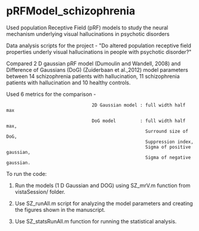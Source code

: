 # pRFModel_schizophrenia
Used population Receptive Field (pRF) models to study the neural mechanism underlying visual hallucinations in psychotic 
disorders

Data analysis scripts for the project - "Do altered population receptive field properties underly visual hallucinations in 
people with psychotic disorder?"

Compared 2 D gaussian pRF model (Dumoulin and Wandell, 2008) and Difference of Gaussians (DoG) (Zuiderbaan et al.,2012) model 
parameters between 14 schizophrenia patients with hallucination, 11 schizophrenia patients with hallucination and 10 healthy controls. 

Used 6 metrics for the comparison - 
                                    
                                    2D Gaussian model : full width half max                                   
                                    
                                    DoG model         : full width half max,
                                                        Surround size of DoG,
                                                        Suppression index,
                                                        Sigma of positive gaussian,
                                                        Sigma of negative gaussian.

To run the code:

1) Run the models (1 D Gaussian and DOG) using SZ_mrV.m function from vistaSession/<subject number> folder.

2) Use SZ_runAll.m script for analyzing the model parameters and creating the figures 
shown in the manuscript. 

3) Use SZ_statsRunAll.m function for running the statistical analysis.   


